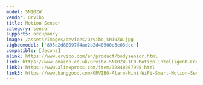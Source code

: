 ```yaml
---
model: SN10ZW
vendor: Orvibo
title: Motion Sensor
category: sensor
supports: occupancy
image: /assets/images/devices/Orvibo_SN10ZW.jpg
zigbeemodel: ['895a2d80097f4ae2b2d40500d5e03dcc']
compatible: [deconz]
mlink: https://www.orvibo.com/en/product/bodysensor.html
link: https://www.amazon.co.uk/Orvibo-SN10ZW-1CO-Motion-Intelligent-Control/dp/B07BS2S2RX
link2: https://www.aliexpress.com/item/32840967995.html
link3: https://www.banggood.com/ORVIBO-Alarm-Mini-WiFi-Smart-Motion-Sensor-PIR-Home-System-Remote-Control-p-1027135.html
---
```

